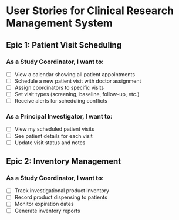 # User Stories for Clinical Research Management System

## Epic 1: Patient Visit Scheduling

### As a Study Coordinator, I want to:
- [ ] View a calendar showing all patient appointments
- [ ] Schedule a new patient visit with doctor assignment
- [ ] Assign coordinators to specific visits
- [ ] Set visit types (screening, baseline, follow-up, etc.)
- [ ] Receive alerts for scheduling conflicts

### As a Principal Investigator, I want to:
- [ ] View my scheduled patient visits
- [ ] See patient details for each visit
- [ ] Update visit status and notes

## Epic 2: Inventory Management

### As a Study Coordinator, I want to:
- [ ] Track investigational product inventory
- [ ] Record product dispensing to patients
- [ ] Monitor expiration dates
- [ ] Generate inventory reports
